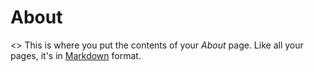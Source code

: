 # About

<> This is where you put the contents of your *About* page. Like all your pages, it's in [Markdown](https://guides.github.com/features/mastering-markdown/) format.

